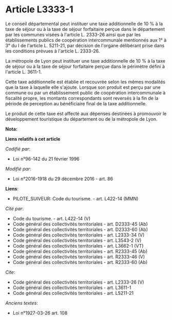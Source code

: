 # Article L3333-1

Le conseil départemental peut instituer une taxe additionnelle de 10 % à la taxe de séjour ou à la taxe de séjour forfaitaire
perçue dans le département par les communes visées à l'article L. 2333-26 ainsi que par les établissements publics de
coopération intercommunale mentionnés aux 1° à 3° du I de l'article L. 5211-21, par décision de l'organe délibérant prise
dans les conditions prévues à l'article L. 2333-26. 

La métropole de Lyon peut instituer une taxe additionnelle de 10 % à la taxe de séjour ou à la taxe de séjour forfaitaire
perçue dans le périmètre défini à l'article L. 3611-1. 

Cette taxe additionnelle est établie et recouvrée selon les mêmes modalités que la taxe à laquelle elle s'ajoute. Lorsque son
produit est perçu par une commune ou par un établissement public de coopération intercommunale à fiscalité propre, les
montants correspondants sont reversés à la fin de la période de perception au bénéficiaire final de la taxe additionnelle. 

Le produit de cette taxe est affecté aux dépenses destinées à promouvoir le développement touristique du département ou de la
métropole de Lyon.

**Nota:**



**Liens relatifs à cet article**

_Codifié par_:

  - Loi n°96-142 du 21 février 1996

_Modifié par_:

  - Loi n°2016-1918 du 29 décembre 2016 - art. 86

**Liens**:

  - PILOTE_SUIVEUR: Code du tourisme. - art. L422-14 (MMN)

_Cité par_:

  - Code du tourisme. - art. L422-14 (V)
  - Code général des collectivités territoriales - art. D2333-45 (Ab)
  - Code général des collectivités territoriales - art. D2333-60 (Ab)
  - Code général des collectivités territoriales - art. L2333-34 (V)
  - Code général des collectivités territoriales - art. L3543-2 (V)
  - Code général des collectivités territoriales - art. L3662-1 (VT)
  - Code général des collectivités territoriales - art. R2333-45 (Ab)
  - Code général des collectivités territoriales - art. R2333-46 (V)
  - Code général des collectivités territoriales - art. R2333-60 (Ab)

_Cite_:

  - Code général des collectivités territoriales - art. L2333-26 (V)
  - Code général des collectivités territoriales - art. L3611-1
  - Code général des collectivités territoriales - art. L5211-21

_Anciens textes_:

  - Loi n°1927-03-26 art. 108
